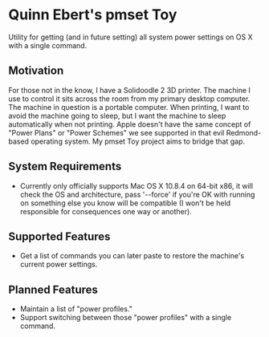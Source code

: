 Quinn Ebert's pmset Toy
=======================

Utility for getting (and in future setting) all system power settings on OS X with a single command.

Motivation
----------

For those not in the know, I have a Solidoodle 2 3D printer.  The machine I use to control it sits across the room from my primary desktop computer.  The machine in question is a portable computer.  When printing, I want to avoid the machine going to sleep, but I want the machine to sleep automatically when not printing.  Apple doesn't have the same concept of "Power Plans" or "Power Schemes" we see supported in that evil Redmond-based operating system.  My pmset Toy project aims to bridge that gap.

System Requirements
-------------------

* Currently only officially supports Mac OS X 10.8.4 on 64-bit x86, it will check the OS and architecture, pass '--force' if you're OK with running on something else you know will be compatible (I won't be held responsible for consequences one way or another).

Supported Features
------------------

* Get a list of commands you can later paste to restore the machine's current power settings.

Planned Features
----------------

* Maintain a list of "power profiles."
* Support switching between those "power profiles" with a single command.
